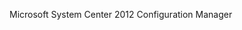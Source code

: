 <Token xmlns:xlink="http://www.w3.org/1999/xlink">Microsoft System Center 2012 Configuration Manager</Token>